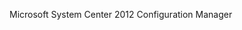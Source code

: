 <Token xmlns:xlink="http://www.w3.org/1999/xlink">Microsoft System Center 2012 Configuration Manager</Token>